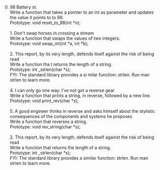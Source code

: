  0. 98 Battery st. <br> Write a function that takes a pointer to an int as parameter and updates the value it points to to 98. <br> Prototype: void reset_to_98(int *n); <br> 
<br> 1. Don't swap horses in crossing a stream <br> Write a function that swaps the values of two integers. <br> Prototype: void swap_int(int *a, int *b); <br> 
 <br> 2. This report, by its very length, defends itself against the risk of being read <br> Write a function tha
t returns the length of a string. <br> Prototype: int _strlen(char *s); <br> FYI: The standard library provides a si
milar function: strlen. Run man strlen to learn more. <br> 
 <br> 4. I can only go one way. I've not got a reverse gear <br> Write a function that prints a string, in reverse, followed by a new line. <br> Prototype: void print_rev(char *s); <br> 
 <br> 5. A good engineer thinks in reverse and asks himself about the stylistic consequences of the components and systems he proposes <br>Write a function that reverses a string. <br> Prototype: void rev_string(char *s); <br> 
 <br> 2. This report, by its very length, defends itself against the risk of being read <br> Write a function that returns the length of a string. <br> Prototype: int _strlen(char *s); <br> FYI: The standard library provides a similar function: strlen. Run man strlen to learn more. <br>
